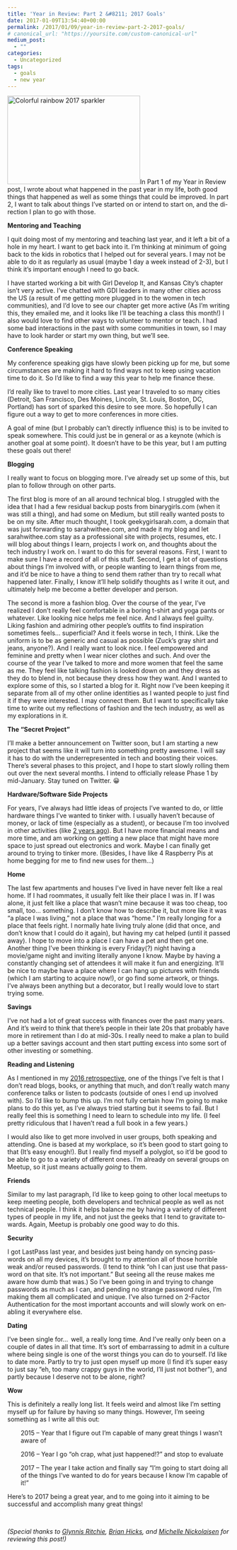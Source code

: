 ```yaml
---
title: 'Year in Review: Part 2 &#8211; 2017 Goals'
date: 2017-01-09T13:54:40+00:00
permalink: /2017/01/09/year-in-review-part-2-2017-goals/
# canonical_url: "https://yoursite.com/custom-canonical-url"
medium_post:
  - ""
categories:
  - Uncategorized
tags:
  - goals
  - new year
---
```

<img class="alignright size-medium wp-image-539" src="/assets/images/2017/01/2017-rainbow-300x200.jpg" alt="Colorful rainbow 2017 sparkler" width="300" height="200" /><span class="TextRun SCX108256701" lang="EN-US" xml:lang="EN-US"><span class="NormalTextRun SCX108256701">In </span></span><span class="TextRun SCX108256701" lang="EN-US" xml:lang="EN-US"><span class="NormalTextRun SCX108256701">Part</span></span><span class="TextRun SCX108256701" lang="EN-US" xml:lang="EN-US"><span class="NormalTextRun SCX108256701"> 1 of my Year in Review post</span></span><span class="TextRun SCX108256701" lang="EN-US" xml:lang="EN-US"><span class="NormalTextRun SCX108256701">,</span></span><span class="TextRun SCX108256701" lang="EN-US" xml:lang="EN-US"><span class="NormalTextRun SCX108256701"> I wrote about what happened in the past year in my life, both good things that happened as well as some things that could be improved. In part 2, I want to talk about things I&#8217;ve started on or intend to start on, and the direction I plan to go with those.</span></span>

**Mentoring and Teaching**

I quit doing most of my mentoring and teaching last year, and it left a bit of a hole in my heart. I want to get back into it. I&#8217;m thinking at minimum of going back to the kids in robotics that I helped out for several years. I may not be able to do it as regularly as usual (maybe 1 day a week instead of 2-3), but I think it&#8217;s important enough I need to go back.

I have started working a bit with Girl Develop It, and Kansas City&#8217;s chapter isn&#8217;t very active. I’ve chatted with GDI leaders in many other cities across the US (a result of me getting more plugged in to the women in tech communities), and I&#8217;d love to see our chapter get more active (As I&#8217;m writing this, they emailed me, and it looks like I&#8217;ll be teaching a class this month!) I also would love to find other ways to volunteer to mentor or teach. I had some bad interactions in the past with some communities in town, so I may have to look harder or start my own thing, but we&#8217;ll see.

**Conference Speaking**

My conference speaking gigs have slowly been picking up for me, but some circumstances are making it hard to find ways not to keep using vacation time to do it. So I&#8217;d like to find a way this year to help me finance these.

I’d really like to travel to more cities. Last year I traveled to so many cities (Detroit, San Francisco, Des Moines, Lincoln, St. Louis, Boston, DC, Portland) has sort of sparked this desire to see more. So hopefully I can figure out a way to get to more conferences in more cities.

A goal of mine (but I probably can&#8217;t directly influence this) is to be invited to speak somewhere. This could just be in general or as a keynote (which is another goal at some point). It doesn&#8217;t have to be this year, but I am putting these goals out there!

**Blogging**

I really want to focus on blogging more. I&#8217;ve already set up some of this, but plan to follow through on other parts.

The first blog is more of an all around technical blog. I struggled with the idea that I had a few residual backup posts from binarygirls.com (when it was still a thing), and had some on Medium, but still really wanted posts to be on my site. After much thought, I took geekygirlsarah.com, a domain that was just forwarding to sarahwithee.com, and made it my blog and let sarahwithee.com stay as a professional site with projects, resumes, etc. I will blog about things I learn, projects I work on, and thoughts about the tech industry I work on. I want to do this for several reasons. First, I want to make sure I have a record of all of this stuff. Second, I get a lot of questions about things I&#8217;m involved with, or people wanting to learn things from me, and it&#8217;d be nice to have a thing to send them rather than try to recall what happened later. Finally, I know it&#8217;ll help solidify thoughts as I write it out, and ultimately help me become a better developer and person.

The second is more a fashion blog. Over the course of the year, I&#8217;ve realized I don&#8217;t really feel comfortable in a boring t-shirt and yoga pants or whatever. Like looking nice helps me feel nice. And I always feel guilty. Liking fashion and admiring other people’s outfits to find inspiration sometimes feels&#8230; superficial? And it feels worse in tech, I think. Like the uniform is to be as generic and casual as possible (Zuck&#8217;s gray shirt and jeans, anyone?). And I really want to look nice. I feel empowered and feminine and pretty when I wear nicer clothes and such. And over the course of the year I&#8217;ve talked to more and more women that feel the same as me. They feel like talking fashion is looked down on and they dress as they do to blend in, not because they dress how they want. And I wanted to explore some of this, so I started a blog for it. Right now I&#8217;ve been keeping it separate from all of my other online identities as I wanted people to just find it if they were interested. I may connect them. But I want to specifically take time to write out my reflections of fashion and the tech industry, as well as my explorations in it.

**The &#8220;Secret Project&#8221;**

<span class="TextRun SCX48890551" lang="EN-US" xml:lang="EN-US"><span class="NormalTextRun SCX48890551">I&#8217;ll make a better announcement on Twitter soon, but I am starting a new project that seems like it will turn into something pretty awesome. I will say it has to do with the underrepresented in tech and boosting their voices. </span></span><span class="TextRun SCX48890551" lang="EN-US" xml:lang="EN-US"><span class="NormalTextRun SCX48890551">There’s</span></span><span class="TextRun SCX48890551" lang="EN-US" xml:lang="EN-US"><span class="NormalTextRun SCX48890551"> several phases to this project, and I hope to start slowly rolling them out over the next several months. </span></span><span class="TextRun SCX48890551" lang="EN-US" xml:lang="EN-US"><span class="NormalTextRun SCX48890551">I intend </span></span><span class="TextRun SCX48890551" lang="EN-US" xml:lang="EN-US"><span class="NormalTextRun SCX48890551">to officially release</span></span><span class="TextRun SCX48890551" lang="EN-US" xml:lang="EN-US"><span class="NormalTextRun SCX48890551"> Phase 1 by mid-January.</span></span><span class="TextRun SCX48890551" lang="EN-US" xml:lang="EN-US"><span class="NormalTextRun SCX48890551"> Stay tuned on Twitter. 😀</span></span>

**Hardware/Software Side Projects**

<span class="TextRun SCX69702245" lang="EN-US" xml:lang="EN-US"><span class="NormalTextRun SCX69702245">For years, I&#8217;ve always had little ideas of projects I&#8217;ve wanted to do, or little hardware things I&#8217;ve wanted to tinker with. I usually </span></span><span class="TextRun SCX69702245" lang="EN-US" xml:lang="EN-US"><span class="NormalTextRun SCX69702245">haven&#8217;t</span></span><span class="TextRun SCX69702245" lang="EN-US" xml:lang="EN-US"><span class="NormalTextRun SCX69702245"> because of money, or lack of time (especially as a student), or </span></span><span class="TextRun SCX69702245" lang="EN-US" xml:lang="EN-US"><span class="NormalTextRun SCX69702245">because I’m too </span></span><span class="TextRun SCX69702245" lang="EN-US" xml:lang="EN-US"><span class="NormalTextRun SCX69702245">involved in other activities (like </span></span><a class="Hyperlink SCX69702245" href="https://geekygirlsarah.com/2016/11/30/2015-accomplishments/" target="_blank" rel="noopener"><span class="TextRun Underlined SCX69702245" lang="EN-US" xml:lang="EN-US"><span class="NormalTextRun SCX69702245">2 years ago</span></span></a><span class="TextRun SCX69702245" lang="EN-US" xml:lang="EN-US"><span class="NormalTextRun SCX69702245">). But I have more financial means and more time, and am working on getting a new place that might have more space to just spread out electronics and work. Maybe I can finally get around to trying to tinker more. (Besides, I have like </span></span><span class="TextRun SCX69702245" lang="EN-US" xml:lang="EN-US"><span class="NormalTextRun SCX69702245">4</span></span><span class="TextRun SCX69702245" lang="EN-US" xml:lang="EN-US"><span class="NormalTextRun SCX69702245"> Raspberry </span></span><span class="TextRun SCX69702245" lang="EN-US" xml:lang="EN-US"><span class="SpellingError SCX69702245">Pis</span></span><span class="TextRun SCX69702245" lang="EN-US" xml:lang="EN-US"><span class="NormalTextRun SCX69702245"> at home begging </span></span><span class="TextRun SCX69702245" lang="EN-US" xml:lang="EN-US"><span class="NormalTextRun SCX69702245">for me to find new uses for them</span></span><span class="TextRun SCX69702245" lang="EN-US" xml:lang="EN-US"><span class="NormalTextRun SCX69702245">&#8230;)</span></span>

**Home**

<span class="TextRun SCX174992184" lang="EN-US" xml:lang="EN-US"><span class="NormalTextRun SCX174992184">The last few apartments and houses I&#8217;ve lived in have never felt like a real home. If I had roommates, it usually felt like their place I was in. If I was alone, it just felt like a place that wasn&#8217;t mine because it was too cheap, too small, too&#8230; something. I don&#8217;t know how to describe it, but more like it was &#8220;a place I was living,&#8221; not a place that was &#8220;home.&#8221; I&#8217;m really longing for a place that feels right. I normally hate living truly alone (did that once, and don&#8217;t know that I could do it again), but having my cat helped (until it passed away). </span></span><span class="TextRun SCX174992184" lang="EN-US" xml:lang="EN-US"><span class="NormalTextRun SCX174992184">I hope to move into </span></span><span class="TextRun SCX174992184" lang="EN-US" xml:lang="EN-US"><span class="NormalTextRun SCX174992184">a place I can have a pet and then get one. Another thing I&#8217;ve been thinking is every </span></span><span class="TextRun SCX174992184" lang="EN-US" xml:lang="EN-US"><span class="NormalTextRun SCX174992184">Friday(</span></span><span class="TextRun SCX174992184" lang="EN-US" xml:lang="EN-US"><span class="NormalTextRun SCX174992184">?) night having a movie/game night and inviting literally anyone I know. </span></span><span class="TextRun SCX174992184" lang="EN-US" xml:lang="EN-US"><span class="NormalTextRun SCX174992184">Maybe by having a constantly changing set of attendees it will make it fun and energizing. </span></span><span class="TextRun SCX174992184" lang="EN-US" xml:lang="EN-US"><span class="NormalTextRun SCX174992184">It&#8217;ll</span></span><span class="TextRun SCX174992184" lang="EN-US" xml:lang="EN-US"><span class="NormalTextRun SCX174992184"> be nice to maybe have a place where I can hang up pictures with friends (which I am starting to acquire now!), or go find some artwork, or things. I&#8217;ve always been anything but a decorator, but I really would love to start trying some.</span></span>

**Savings**

<span class="TextRun SCX25722328" lang="EN-US" xml:lang="EN-US"><span class="NormalTextRun SCX25722328">I&#8217;ve not had a lot of great success with finances over the past many years. And it&#8217;s weird to think that there&#8217;s people in their late 20s that probably have more in retirement than I do at mid-30s. I really need to make a plan to build up a better savings account and then start putting excess into some sort of other investing or something.</span></span>

**Reading and Listening**

As I mentioned in my [2016 retrospective](https://geekygirlsarah.com/2017/01/03/year-in-review-part-1-2016-retrospective/), one of the things I&#8217;ve felt is that I don&#8217;t read blogs, books, or anything that much, and don&#8217;t really watch many conference talks or listen to podcasts (outside of ones I end up involved with). So I&#8217;d like to bump this up. I&#8217;m not fully certain how I&#8217;m going to make plans to do this yet, as I&#8217;ve always tried starting but it seems to fail. But I really feel this is something I need to learn to schedule into my life. (I feel pretty ridiculous that I haven&#8217;t read a full book in a few years.)

I would also like to get more involved in user groups, both speaking and attending. One is based at my workplace, so it&#8217;s been good to start going to that (It&#8217;s easy enough!). But I really find myself a polyglot, so it&#8217;d be good to be able to go to a variety of different ones. I&#8217;m already on several groups on Meetup, so it just means actually _going_ to them.

**Friends**

<span class="TextRun SCX68324007" lang="EN-US" xml:lang="EN-US"><span class="NormalTextRun SCX68324007">Similar to my last paragraph, I&#8217;d like to keep going to other local meetups to keep meeting people, both developers and technical people as well as not technical people. I think it helps balance me by having a variety of different types of people in my life, and not just the geeks that I tend to gravitate towards. Again, Meetup is probably one good way to do this.</span></span>

**Security**

<span class="TextRun SCX111734982" lang="EN-US" xml:lang="EN-US"><span class="NormalTextRun SCX111734982">I got </span></span><span class="TextRun SCX111734982" lang="EN-US" xml:lang="EN-US"><span class="SpellingError SCX111734982">LastPass</span></span><span class="TextRun SCX111734982" lang="EN-US" xml:lang="EN-US"><span class="NormalTextRun SCX111734982"> last year, and besides just being handy on syncing passwords on all my devices, it&#8217;s brought to my attention all of those horrible weak and/or reused passwords. (I tend to think &#8220;oh I can just use that password on that site. It&#8217;s not important.&#8221; But seeing all the reuse makes me aware how dumb that was.) </span></span><span class="TextRun SCX111734982" lang="EN-US" xml:lang="EN-US"><span class="NormalTextRun SCX111734982">So</span></span><span class="TextRun SCX111734982" lang="EN-US" xml:lang="EN-US"><span class="NormalTextRun SCX111734982"> I&#8217;ve been going in and trying to change passwords as much as I can, and pending no strange password rules, I&#8217;m </span></span><span class="TextRun SCX111734982" lang="EN-US" xml:lang="EN-US"><span class="NormalTextRun SCX111734982">making </span></span><span class="TextRun SCX111734982" lang="EN-US" xml:lang="EN-US"><span class="NormalTextRun SCX111734982">them all complicated and unique. I&#8217;ve also turned on 2-Factor Authentication for the most important accounts and will slowly work on enabling it everywhere else.</span></span>

**Dating**

<span class="TextRun SCX117536417" lang="EN-US" xml:lang="EN-US"><span class="NormalTextRun SCX117536417">I&#8217;ve been single for&#8230;  well, a really long time. And I&#8217;ve really only been on a couple of dates in all that time. It&#8217;s sort of embarrassing to admit in a culture where being single is one of the worst things you can do to yourself. I&#8217;d like to date more. Partly to try to just open myself up more (I find </span></span><span class="TextRun SCX117536417" lang="EN-US" xml:lang="EN-US"><span class="NormalTextRun SCX117536417">it&#8217;s</span></span><span class="TextRun SCX117536417" lang="EN-US" xml:lang="EN-US"><span class="NormalTextRun SCX117536417"> super easy to just say &#8220;eh, too many crappy guys in the world, I&#8217;ll just not bother&#8221;), and partly because I deserve not to be alone, right?</span></span>

**Wow**

This is definitely a really long list. It feels weird and almost like I&#8217;m setting myself up for failure by having so many things. However, I&#8217;m seeing something as I write all this out:

<p style="padding-left: 30px;">
  2015 &#8211; Year that I figure out I&#8217;m capable of many great things I wasn&#8217;t aware of
</p>

<p style="padding-left: 30px;">
  2016 &#8211; Year I go &#8220;oh crap, what just happened!?&#8221; and stop to evaluate
</p>

<p style="padding-left: 30px;">
  2017 &#8211; The year I take action and finally say &#8220;I&#8217;m going to start doing all of the things I&#8217;ve wanted to do for years because I know I&#8217;m capable of it!&#8221;
</p>

Here&#8217;s to 2017 being a great year, and to me going into it aiming to be successful and accomplish many great things!

&nbsp;

_(Special thanks to [Glynnis Ritchie](https://twitter.com/glynnisritchie), [Brian Hicks](https://twitter.com/brianhicks), and [Michelle Nickolaisen](https://twitter.com/_ChelleShock) for reviewing this post!)_

&nbsp;